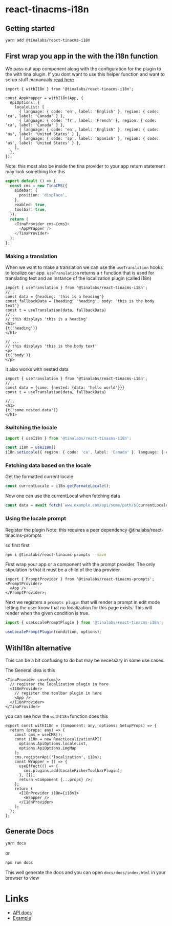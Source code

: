 # react-tinacms-i18n

## Getting started

```bash
yarn add @tinalabs/react-tinacms-i18n
```

## First wrap you app in the with the i18n function

We pass out app component along with the configuration for the plugin to the with tina plugin. If you dont want to use this helper function and want to setup stuff mananualy [read here](#withi18n-alternative)

```tsx
import { withI18n } from '@tinalabs/react-tinacms-i18n';

const AppWrapper = withI18n(App, {
  ApiOptions: {
    localeList: [
      { language: { code: 'en', label: 'English' }, region: { code: 'ca', label: 'Canada' } },
      { language: { code: 'fr', label: 'French' }, region: { code: 'ca', label: 'Canada' } },
      { language: { code: 'en', label: 'English' }, region: { code: 'us', label: 'United States' } },
      { language: { code: 'sp', label: 'Spanish' }, region: { code: 'us', label: 'United States' } },
    ],
  },
});
```

Note: this most also be inside the tina provider to your app return statement may look something like this

```ts
export default () => {
  const cms = new TinaCMS({
    sidebar: {
      position: 'displace',
    },
    enabled: true,
    toolbar: true,
  });
  return (
    <TinaProvider cms={cms}>
      <AppWrapper />
    </TinaProvider>
  );
};
```

### Making a translation

When we want to make a translation we can use the `useTranslation` hooks to localize our app. `useTranslation` returns a `t` function that is used for translating text and an instance of the localization plugin (called i18n)

```tsx
import { useTranslation } from '@tinalabs/react-tinacms-i18n';
//..
const data = {heading: 'this is a heading'}
const fallbackData = {heading: 'heading', body: 'this is the body text'}
const t = useTranslation(data, fallbackData)
//..
// this displays 'this is a heading'
<h1>
{t('heading')}
</h1>

// ...
// this displays 'this is the body text'
<p>
{t('body')}
</p>
```

It also works with nested data

```tsx
import { useTranslation } from '@tinalabs/react-tinacms-i18n';
//..
const data = {some: {nested: {data: 'hello world'}}}
const t = useTranslation(data, fallbackData)

//..
<h1>
{t('some.nested.data')}
</h1>
```

### Switching the locale

```ts
import { useI18n } from '@tinalabs/react-tinacms-i18n';

const i18n = useI18n()
i18n.setLocale({ region: { code: 'ca', label: 'Canada' }, language: { code: 'en', label: 'English' } });
```

### Fetching data based on the locale

Get the formatted current locale

```ts
const currentLocale = i18n.getFormateLocale();
```

Now one can use the currentLocal when fetching data

```ts
const data = await fetch(`www.example.com/api/some/path/${currentLocale}`);
```

### Using the locale prompt

Register the plugin
Note: this requires a peer dependency @tinalabs/react-tinacms-prompts

so first first

```bash
npm i @tinalabs/react-tinacms-prompts --save
```

First wrap your app or a component with the prompt provider. The only stipulation is that it must be a child of the tina provider

```tsx
import { PromptProvider } from '@tinalabs/react-tinacms-prompts';
<PromptProvider>
  <App />
</PromptProvider>;
```

Next we registers a `prompts plugin` that will render a prompt in edit mode letting the user know that no localization for this page exists. This will render when the given condition is true.

```ts
import { useLocalePromptPlugin } from '@tinalabs/react-tinacms-i18n';

useLocalePromptPlugin(condition, options);
```

## WithI18n alternative

This can be a bit confusing to do but may be necessary in some use cases.

The General idea is this

```tsx
<TinaProvider cms={cms}>
  // register the localization plugin in here
  <I18nProvider>
    // register the toolbar plugin in here
    <App />
  </I18nProvider>
</TinaProvider>
```

you can see how the `withI18n` function does this

```tsx
export const withI18n = (Component: any, options: SetupProps) => {
  return (props: any) => {
    const cms = useCMS();
    const i18n = new ReactLocalizationAPI(
      options.ApiOptions.localeList,
      options.ApiOptions.imgMap
    );
    cms.registerApi('localization', i18n);
    const Wrapper = () => {
      useEffect(() => {
        cms.plugins.add(LocalePickerToolbarPlugin);
      }, []);
      return <Component {...props} />;
    };
    return (
      <I18nProvider i18n={i18n}>
        <Wrapper />
      </I18nProvider>
    );
  };
};
```

## Generate Docs

```bash
yarn docs
```

or

```bash
npm run docs
```

This well generate the docs and you can open `docs/docs/index.html` in your browser to view

# Links
- [API docs](https://tinalabs.github.io/react-tinacms-i18n/docs/)
- [Example](https://tinalabs.github.io/react-tinacms-i18n/example/)
